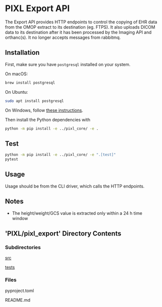 # PIXL Export API

The Export API provides HTTP endpoints to control the copying of EHR data from the OMOP extract
to its destination (eg. FTPS). It also uploads DICOM data to its destination after it has been
processed by the Imaging API and orthanc(s).
It no longer accepts messages from rabbitmq.

## Installation

First, make sure you have `postgresql` installed on your system.

On macOS:

```bash
brew install postgresql
```

On Ubuntu:

```bash
sudo apt install postgresql
```

On Windows, follow [these instructions](https://www.postgresqltutorial.com/postgresql-getting-started/install-postgresql/).

Then install the Python dependencies with

```bash
python -m pip install -e ../pixl_core/ -e .
```

## Test

```bash
python -m pip install -e ../pixl_core/ -e ".[test]"
pytest
```

## Usage

Usage should be from the CLI driver, which calls the HTTP endpoints.

## Notes

- The height/weight/GCS value is extracted only within a 24 h time window

## 'PIXL/pixl_export' Directory Contents

### Subdirectories

[src](./src/README.md)

[tests](./tests/README.md)

### Files

pyproject.toml

README.md

